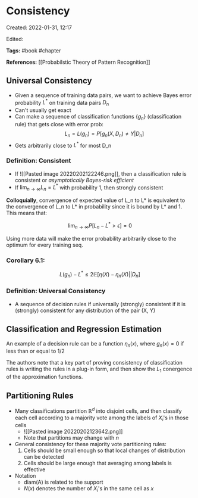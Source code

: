 # Consistency
Created: 2022-01-31, 12:17

Edited: 

**Tags:** #book #chapter

**References:**  [[Probabilstic Theory of Pattern Recognition]]

## Universal Consistency
- Given a sequence of training data pairs, we want to achieve Bayes error probability $L^*$ on training data pairs $D_n$
- Can't usually get exact
- Can make a sequence of classification functions $\{g_n\}$ (classification rule) that gets close with error prob:
$$L_n = L(g_n) = P[g_n(X, D_n) \neq Y|D_n]$$
- Gets arbitrarily close to $L^*$ for most D_n

### Definition: Consistent
- If ![[Pasted image 20220202122246.png]], then a classification rule is consistent or *asymptotically Bayes-risk efficient*
- If $\lim_{n \rightarrow \infty} L_n = L^*$ with probability 1, then strongly consistent

**Colloquially**, convergence of expected value of L_n to L* is equivalent to the convergence of L_n to L* in probability since it is bound by L* and 1. This means that:

$$\lim_{n \rightarrow \infty} P[L_n - L^* > \epsilon] = 0$$

Using more data will make the error probability arbitrarily close to the optimum for every training seq. 

### Corollary 6.1:
$$L(g_n) - L^* \leq 2 \mathbb{E}[\eta(X) - \eta_n(X)||D_n]$$

### Definition: Universal Consistency
- A sequence of decision rules if universally (strongly) consistent if it is (strongly) consistent for any distribution of the pair (X, Y)

## Classification and Regression Estimation
An example of a decision rule can be a function $\eta_n(x)$, where $g_n(x) = 0$ if less than or equal to 1/2

The authors note that a key part of proving consistency of classification rules is writing the rules in a plug-in form, and then show the $L_1$ conergence of the approximation functions. 

## Partitioning Rules
- Many classifications partition $\mathbb{R}^d$ into disjoint cells, and then classify each cell according to a majority vote among the labels of $X_i$'s in those cells
	- ![[Pasted image 20220202123642.png]]
	- Note that partitions may change with $n$
- General consistency for these majority vote partitioning rules:
	1. Cells should be small enough so that local changes of distribution can be detected
	2. Cells should be large enough that averaging among labels is effective
-  Notation
	- diam(A) is related to the support
	- $N(x)$ denotes the number of $X_i$'s in the same cell as $x$